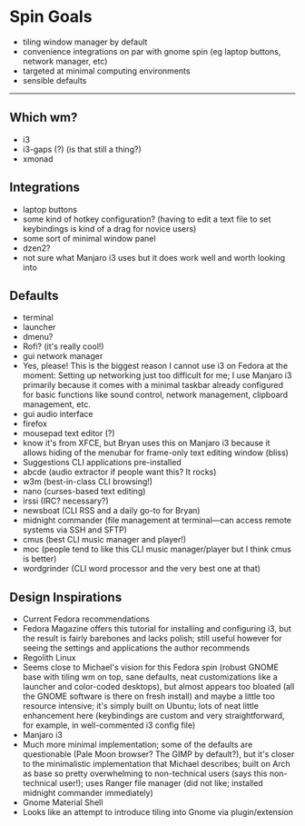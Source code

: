 Spin Goals
===

* tiling window manager by default
* convenience integrations on par with gnome spin (eg laptop buttons, network manager, etc)
* targeted at minimal computing environments
* sensible defaults

***

Which wm?
-
 * i3
 * i3-gaps (?) (is that still a thing?)
 * xmonad

Integrations
-
 * laptop buttons
 * some kind of hotkey configuration? (having to edit a text file to set keybindings is kind of a drag for novice users)
 * some sort of minimal window panel
  * dzen2?
  * not sure what Manjaro i3 uses but it does work well and worth looking into

Defaults
-
* terminal
* launcher
 * dmenu?
 * Rofi? (it's really cool!)
* gui network manager
 * Yes, please! This is the biggest reason I cannot use i3 on Fedora at the moment: Setting up networking just too difficult for me; I use Manjaro i3 primarily because it comes with a minimal taskbar already configured for basic functions like sound control, network management, clipboard management, etc.
* gui audio interface
* firefox
* mousepad text editor (?)
 * know it's from XFCE, but Bryan uses this on Manjaro i3 because it allows hiding of the menubar for frame-only text editing window (bliss)
* Suggestions CLI applications pre-installed
 * abcde (audio extractor if people want this? It rocks)
 * w3m (best-in-class CLI browsing!)
 * nano (curses-based text editing)
 * irssi (IRC? necessary?)
 * newsboat (CLI RSS and a daily go-to for Bryan)
 * midnight commander (file management at terminal—can access remote systems via SSH and SFTP)
 * cmus (best CLI music manager and player!)
 * moc (people tend to like this CLI music manager/player but I think cmus is better)
 * wordgrinder (CLI word processor and the very best one at that)

Design Inspirations
---
* Current Fedora recommendations
 * Fedora Magazine offers this tutorial for installing and configuring i3, but the result is fairly barebones and lacks polish; still useful however for seeing the settings and applications the author recommends
* Regolith Linux
 * Seems close to Michael's vision for this Fedora spin (robust GNOME base with tiling wm on top, sane defaults, neat customizations like a launcher and color-coded desktops), but almost appears too bloated (all the GNOME software is there on fresh install) and maybe a little too resource intensive; it's simply built on Ubuntu; lots of neat little enhancement here (keybindings are custom and very straightforward, for example, in well-commented i3 config file)
* Manjaro i3
 * Much more minimal implementation; some of the defaults are questionable (Pale Moon browser? The GIMP by default?), but it's closer to the minimalistic implementation that Michael describes; built on Arch as base so pretty overwhelming to non-technical users (says this non-technical user!); uses Ranger file manager (did not like; installed midnight commander immediately)
* Gnome Material Shell
 * Looks like an attempt to introduce tiling into Gnome via plugin/extension

